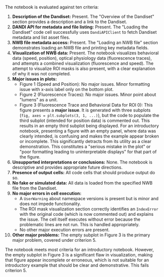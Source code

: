 The notebook is evaluated against ten criteria:

1.  **Description of the Dandiset:** Present. The "Overview of the Dandiset" section provides a description and a link to the Dandiset.
2.  **DANDI API for metadata and file listing:** Present. The "Loading the Dandiset" code cell successfully uses `DandiAPIClient` to fetch Dandiset metadata and list asset files.
3.  **NWB file metadata access:** Present. The "Loading an NWB file" section demonstrates loading an NWB file and printing key metadata fields.
4.  **Visualization of NWB data:** Present. The notebook visualizes behavioral data (speed, position), optical physiology data (fluorescence traces), and attempts a combined visualization (fluorescence and speed). The attempt to visualize ROI masks is also present, with a clear explanation of why it was not completed.
5.  **Major issues in plots:**
    *   Figure 1 (Speed and Position): No major issues. Minor formatting issue with x-axis label only on the bottom plot.
    *   Figure 2 (Fluorescence Traces): No major issues. Minor point about "lumens" as a unit.
    *   Figure 3 (Fluorescence Trace and Behavioral Data for ROI 0): This figure presents a **major issue**. It is generated with three subplots (`fig, axes = plt.subplots(3, 1, ...)`), but the code to populate the third subplot (intended for position data) is commented out. This results in an empty third subplot being displayed. For an introductory notebook, presenting a figure with an empty panel, where data was clearly intended, is confusing and makes the example appear broken or incomplete. This significantly detracts from its utility as a clear demonstration. This constitutes a "serious mistake in the plot" or "poor formatting leading to uninterpretable displays" for that part of the figure.
6.  **Unsupported interpretations or conclusions:** None. The notebook is descriptive and provides appropriate future directions.
7.  **Presence of output cells:** All code cells that should produce output do so.
8.  **No fake or simulated data:** All data is loaded from the specified NWB file from the Dandiset.
9.  **No major errors in cell execution:**
    *   A `UserWarning` about namespace versions is present but is minor and does not impede functionality.
    *   The ROI mask visualization section correctly identifies an `IndexError` with the original code (which is now commented out) and explains the issue. The cell itself executes without error because the problematic lines are not run. This is handled appropriately.
    *   No other major execution errors are present.
10. **Other major problems:** The empty subplot in Figure 3 is the primary major problem, covered under criterion 5.

The notebook meets most criteria for an introductory notebook. However, the empty subplot in Figure 3 is a significant flaw in visualization, making that figure appear incomplete or erroneous, which is not suitable for an introductory example that should be clear and demonstrative. This fails criterion 5.